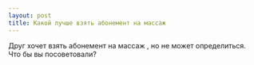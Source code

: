 ```yaml
---
layout: post 
title: Какой лучше взять абонемент на массаж 
--- 
```

Друг хочет взять абонемент на массаж , но не может определиться. Что бы вы посоветовали?